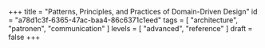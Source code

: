 +++
title = "Patterns, Principles, and Practices of Domain-Driven Design"
id = "a78d1c3f-6365-47ac-baa4-86c6371c1eed"
tags = [ "architecture", "patronen", "communication" ]
levels = [ "advanced", "reference" ]
draft = false
+++
